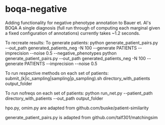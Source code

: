 # boqa-negative
Adding functionality for negative phenotype annotation to Bauer et. Al's BOQA
A single diagnosis (full run through of computing each marginal given a fixed configuration of annotations) currently takes ~1.2 seconds.

To recreate results:
To generate patients:
	python generate_patient_pairs.py --out_path generated_patients_neg -N 100 --generate PATIENTS --imprecision --noise 0.5 --negative_phenotypes 
	python generate_patient_pairs.py --out_path generated_patients_neg -N 100 --generate PATIENTS --imprecision --noise 0.5

To run respective methods on each set of patients:
	submit_(k|ic_sampling|sampling|p_sampling).sh directory_with_patients output_folder

To run nofreqs on each set of patients:
	python run_net.py --patient_path directory_with_patients --out_path output_folder

hpo.py, omim.py are adapted from github.com/buske/patient-similarity

generate_patient_pairs.py is adapted from github.com/talf301/matchingsim
